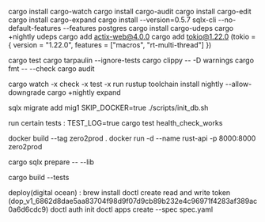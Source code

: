cargo install cargo-watch
cargo install cargo-audit
cargo install cargo-edit
cargo install cargo-expand
cargo install --version=0.5.7 sqlx-cli --no-default-features --features postgres
cargo install cargo-udeps
cargo +nightly udeps
cargo add actix-web@4.0.0
cargo add tokio@1.22.0 (tokio = { version = "1.22.0", features = ["macros", "rt-multi-thread"] })

cargo test
cargo tarpaulin --ignore-tests
cargo clippy -- -D warnings
cargo fmt -- --check
cargo audit

cargo watch -x check -x test -x run
rustup toolchain install nightly --allow-downgrade
cargo +nightly expand


sqlx migrate add mig1
SKIP_DOCKER=true ./scripts/init_db.sh

run certain tests : 
TEST_LOG=true cargo test health_check_works

docker build --tag zero2prod .
docker run -d --name rust-api -p 8000:8000 zero2prod

cargo sqlx prepare -- --lib

cargo build --tests

deploy(digital ocean) : 
brew install doctl
create read and write token (dop_v1_6862d8dae5aa83704f98d9f07d9cb89b232e4c96971f4283af389ac0a6d6cdc9)
doctl auth init
doctl apps create --spec spec.yaml